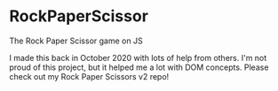 # RockPaperScissor
The Rock Paper Scissor game on JS

I made this back in October 2020 with lots of help from others. I'm not proud of this project, but it helped me a lot with DOM concepts. Please check out my Rock Paper Scissors v2 repo!
